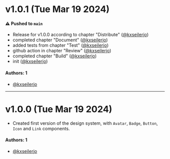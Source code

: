 # v1.0.1 (Tue Mar 19 2024)

#### ⚠️ Pushed to `main`

- Release for v1.0.0 according to chapter "Distribute" ([@kxseilerjo](https://github.com/kxseilerjo))
- completed chapter "Document" ([@kxseilerjo](https://github.com/kxseilerjo))
- added tests from chapter "Test" ([@kxseilerjo](https://github.com/kxseilerjo))
- github action in chapter "Review" ([@kxseilerjo](https://github.com/kxseilerjo))
- completed chapter "Build" ([@kxseilerjo](https://github.com/kxseilerjo))
- init ([@kxseilerjo](https://github.com/kxseilerjo))

#### Authors: 1

- [@kxseilerjo](https://github.com/kxseilerjo)

---

# v1.0.0 (Tue Mar 19 2024)

- Created first version of the design system, with `Avatar`, `Badge`, `Button`, `Icon` and `Link` components.

#### Authors: 1

- [@kxseilerjo](https://github.com/kxseilerjo)
